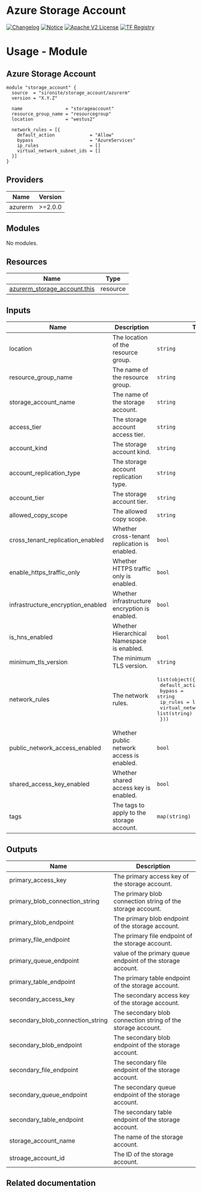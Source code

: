 <!-- BEGIN_TF_DOCS -->
 # Azure Storage Account
[![Changelog](https://img.shields.io/badge/changelog-release-green.svg)](https://registry.terraform.io/providers/hashicorp/azurerm/latest/docs/resources/storage_account) [![Notice](https://img.shields.io/badge/notice-copyright-yellow.svg)](NOTICE) [![Apache V2 License](https://img.shields.io/badge/license-Apache%20V2-orange.svg)](LICENSE) [![TF Registry](https://img.shields.io/badge/terraform-registry-blue.svg)](https://registry.terraform.io/providers/hashicorp/azurerm/latest/docs/resources/storage_account)

# Usage - Module

## Azure Storage Account

```hcl
module "storage_account" {
  source  = "sironite/storage_account/azurerm"
  version = "X.Y.Z"

  name                = "storageaccount"
  resource_group_name = "resourcegroup"
  location            = "westus2"

  network_rules = [{
    default_action             = "Allow"
    bypass                     = "AzureServices"
    ip_rules                   = []
    virtual_network_subnet_ids = []
  }]
}

```

## Providers

| Name | Version |
|------|---------|
| azurerm | >=2.0.0 |

## Modules

No modules.

## Resources

| Name | Type |
|------|------|
| [azurerm_storage_account.this](https://registry.terraform.io/providers/hashicorp/azurerm/latest/docs/resources/storage_account) | resource |

## Inputs

| Name | Description | Type | Required |
|------|-------------|------|:--------:|
| location | The location of the resource group. | `string` | yes |
| resource\_group\_name | The name of the resource group. | `string` | yes |
| storage\_account\_name | The name of the storage account. | `string` | yes |
| access\_tier | The storage account access tier. | `string` | no |
| account\_kind | The storage account kind. | `string` | no |
| account\_replication\_type | The storage account replication type. | `string` | no |
| account\_tier | The storage account tier. | `string` | no |
| allowed\_copy\_scope | The allowed copy scope. | `string` | no |
| cross\_tenant\_replication\_enabled | Whether cross-tenant replication is enabled. | `bool` | no |
| enable\_https\_traffic\_only | Whether HTTPS traffic only is enabled. | `bool` | no |
| infrastructure\_encryption\_enabled | Whether infrastructure encryption is enabled. | `bool` | no |
| is\_hns\_enabled | Whether Hierarchical Namespace is enabled. | `bool` | no |
| minimum\_tls\_version | The minimum TLS version. | `string` | no |
| network\_rules | The network rules. | <pre>list(object({<br>    default_action             = string<br>    bypass                     = string<br>    ip_rules                   = list(string)<br>    virtual_network_subnet_ids = list(string)<br>  }))</pre> | no |
| public\_network\_access\_enabled | Whether public network access is enabled. | `bool` | no |
| shared\_access\_key\_enabled | Whether shared access key is enabled. | `bool` | no |
| tags | The tags to apply to the storage account. | `map(string)` | no |

## Outputs

| Name | Description |
|------|-------------|
| primary\_access\_key | The primary access key of the storage account. |
| primary\_blob\_connection\_string | The primary blob connection string of the storage account. |
| primary\_blob\_endpoint | The primary blob endpoint of the storage account. |
| primary\_file\_endpoint | The primary file endpoint of the storage account. |
| primary\_queue\_endpoint | value of the primary queue endpoint of the storage account. |
| primary\_table\_endpoint | The primary table endpoint of the storage account. |
| secondary\_access\_key | The secondary access key of the storage account. |
| secondary\_blob\_connection\_string | The secondary blob connection string of the storage account. |
| secondary\_blob\_endpoint | The secondary blob endpoint of the storage account. |
| secondary\_file\_endpoint | The secondary file endpoint of the storage account. |
| secondary\_queue\_endpoint | The secondary queue endpoint of the storage account. |
| secondary\_table\_endpoint | The secondary table endpoint of the storage account. |
| storage\_account\_name | The name of the storage account. |
| stroage\_account\_id | The ID of the storage account. |

## Related documentation
<!-- END_TF_DOCS -->